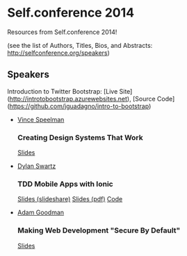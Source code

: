 # Self.conference 2014

Resources from Self.conference 2014!

(see the list of Authors, Titles, Bios, and Abstracts:
http://selfconference.org/speakers)

## Speakers

Introduction to Twitter Bootstrap: [Live Site] (http://introtobootstrap.azurewebsites.net), [Source Code] (https://github.com/jguadagno/intro-to-bootstrap)

- [Vince Speelman](http://vinspee.me)
	### Creating Design Systems That Work
	[Slides](https://speakerdeck.com/vinspee/creating-design-systems-that-work)

- [Dylan Swartz](https://twitter.com/dylan_swartz)
    ### TDD Mobile Apps with Ionic
    [Slides (slideshare)](http://www.slideshare.net/dylanswartz/ionic-slidedeck)
    [Slides (pdf)](https://github.com/dylanswartz/self-conference-minecraft-app/raw/master/ionic-slide-deck.pdf)
    [Code](https://github.com/dylanswartz/self-conference-minecraft-app)

- [Adam Goodman](https://twitter.com/akgood) 
    ### Making Web Development "Secure By Default"
    [Slides](http://duo.sc/1jN2Z5b)
